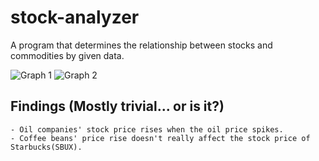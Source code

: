 stock-analyzer
==============

A program that determines the relationship between stocks and commodities by given data.

![Graph 1](https://raw.github.com/interruptz/stock-analyzer/master/res/graph1.png)
![Graph 2](https://raw.github.com/interruptz/stock-analyzer/master/res/graph2.png)

## Findings (Mostly trivial... or is it?)
    - Oil companies' stock price rises when the oil price spikes.
    - Coffee beans' price rise doesn't really affect the stock price of Starbucks(SBUX).

